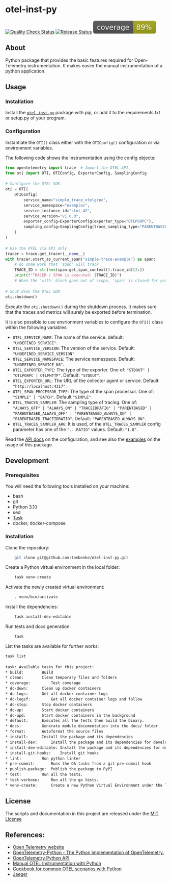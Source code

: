 otel-inst-py
============

[![Quality Check Status](https://github.com/tombenke/otel-inst-py/workflows/Quality%20Check/badge.svg)](https://github.com/tombenke/otel-inst-py)
[![Release Status](https://github.com/tombenke/otel-inst-py/workflows/Release/badge.svg)](https://github.com/tombenke/otel-inst-py)
![Coverage](./coverage.svg)

## About

Python package that provides the basic features required for Open-Telemetry instrumentation.
It makes easier the manual instrumentation of a python application.

## Usage

### Installation

Install the [`otel-inst-py`](https://pypi.org/project/otel-inst-py/) package with pip, or add it to the requirements.txt or setup.py of your program.

### Configuration

Instantiate the `OTI()` class either with the `OTIConfig()` configuration or via environment variables.

The following code shows the instrumentation using the config objects:

```python
from opentelemetry import trace  # Import the OTEL API
from oti import OTI, OTIConfig, ExporterConfig, SamplingConfig

# Configure the OTEL SDK
oti = OTI(
    OTIConfig(
        service_name="simple_trace_otelgrpc",
        service_namespace="examples",
        service_instance_id="stot_42",
        service_version="v1.0.0",
        exporter_config=ExporterConfig(exporter_type="OTLPGRPC"),
        sampling_config=SamplingConfig(trace_sampling_type="PARENTBASED_ALWAYS_ON"),
    )
)

# Use the OTEL via API only
tracer = trace.get_tracer(__name__)
with tracer.start_as_current_span("simple-trace-example") as span:
    # do some work that 'span' will track
    TRACE_ID = str(hex(span.get_span_context().trace_id)[2:])
    print(f"TRACER / SPAN is executed: {TRACE_ID}")
    # When the 'with' block goes out of scope, 'span' is closed for you

# Shut down the OTEL SDK
oti.shutdown()
```

Execute the `oti.shutdown()` during the shutdown process.
It makes sure that the traces and metrics will surely be exported before termination.

It is also possible to use envrionment variables to configure the `OTI()` class within the following variables:

- `OTEL_SERVICE_NAME`: The name of the service. default: `"UNDEFINED_SERVICE"`.
- `OTEL_SERVICE_VERSION`: The version of the service. Default: `"UNDEFINED_SERVICE_VERSION"`.
- `OTEL_SERVICE_NAMESPACE`: The service namespace. Default: `"UNDEFINED_SERVICE_NS"`.
- `OTEL_EXPORTER_TYPE`:  The type of the exporter. One of: `"STDOUT" | "OTLPGRPC | OTLPHTTP"`. Default: `"STDOUT"`.
- `OTEL_EXPORTER_URL`: The URL of the collector agent or service. Default: `"http://localhost:4317"`.
- `OTEL_SPAN_PROCESSOR_TYPE`: The type of the span processor. One of: `"SIMPLE" | "BATCH"`. Default `"SIMPLE"`.
- `OTEL_TRACES_SAMPLER`: The sampling type of tracing. One of: `"ALWAYS_OFF" | "ALWAYS_ON" | "TRACEIDRATIO" | "PARENTBASED" | "PARENTBASED_ALWAYS_OFF" | "PARENTBASED_ALWAYS_ON" | "PARENTBASED_TRACEIDRATIO"`. Default: `"PARENTBASED_ALWAYS_ON"`.
- `OTEL_TRACES_SAMPLER_ARG`: It is used, of the `OTEL_TRACES_SAMPLER` config parameter has one of the `"...RATIO"` values. Default: `"1.0"`.

Read the [API docs](https://tombenke.github.io/otel-inst-py/) on the configuration,
and see also the [examples](examples/) on the usage of this package.

## Development

### Prerequisites

You will need the following tools installed on your machine:
- bash
- git
- Python 3.10
- sed
- [Task](https://taskfile.dev/)
- docker, docker-compose

### Installation

Clone the repository:

```bash
    git clone git@github.com:tombenke/otel-inst-py.git
```

Create a Python virtual environment in the local folder:

```bash
    task venv-create
```

Activate the newly created virtual environment:

```bash
    . venv/bin/activate
```

Install the dependencies:

```bash
    task install-dev-editable
```

Run tests and docs generation:

```bash
    task
```

List the tasks are available for further works:

```bash
task list

task: Available tasks for this project:
* build: 		Build
* clean: 		Clean temporary files and folders
* coverage: 		Test coverage
* dc-down: 		Clean up docker containers
* dc-logs: 		Get all docker container logs
* dc-logsf: 		Get all docker container logs and follow
* dc-stop: 		Stop docker containers
* dc-up: 		Start docker containers
* dc-upd: 		Start docker containers in the background
* default: 		Executes all the tests then build the binary.
* docs: 		Generate module documentation into the docs/ folder
* format: 		Autoformat the source files
* install: 		Install the package and its dependencies
* install-dev: 		Install the package and its dependencies for development
* install-dev-editable: Install the package and its dependencies for development with editablility
* install-git-hooks: 	Install git hooks
* lint: 		Run python linter
* pre-commit: 		Runs the QA tasks from a git pre-commit hook
* publish-package: 	Publish the package to PyPI
* test: 		Run all the tests.
* test-verbose: 	Run all the go tests.
* venv-create: 		Create a new Python Virtual Environment under the local folder
```

## License
The scripts and documentation in this project are released under the [MIT License](LICENSE)

## References:
- [Open Telemetry website](https://opentelemetry.io/)
- [OpenTelemetry-Python - The Python implementation of OpenTelemetry.](https://opentelemetry-python.readthedocs.io/en/stable/index.html)
- [OpenTelemetry Python API](https://opentelemetry-python.readthedocs.io/en/latest/api/index.html)
- [Manual OTEL Instrumentation with Python](https://opentelemetry.io/docs/instrumentation/python/manual/)
- [Cookbook for common OTEL scenarios with Python](https://opentelemetry.io/docs/instrumentation/python/cookbook/)
- [Jaeger](https://www.jaegertracing.io/)
